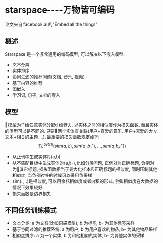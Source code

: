 # starspace----万物皆可编码

论文来自 facebook.ai 的"Embed all the things"

## 概述
Starspace 是一个非常通用的编码模型, 可以解决以下嵌入模型:
- 文本分类
- 实体排序
- 协同过滤的推荐问题(文档, 音乐, 视频)
- 基于内容的推荐
- 图嵌入
- 学习词, 句子, 文档的嵌入
  
## 模型
模型为了给任意实体分配d 维嵌入, 以实体之间的相似度作为损失函数, 而且实体的类型可以是不同的, 只要两个实体有关联(用户+喜爱的音乐, 用户+喜爱的大 v, 文本+相关的主题 ...), 最重要的损失函数规定如下:
$$\sum L^{batch}(sim(a,b), sim(a,b^-_1),...,sim(a,b^-_k))$$
- 从正例中生成实体对(a,b)
- 从不匹配目标中生成实体对(a,b-),比如分类问题, 正例对为正确标题, 负例对为其它标题, 损失函数相当于最大化样本和正确标题的相似度, 同时压制其他相似度, 当负例过多的时候可以采用负采样
- sim(. , .)是相似度, 可以用余弦相似度或者内积的形式, 余弦相似度在大数据的情况下效果较好
- 损失函数是边界损失

## 不同任务训练模式
- 文本分类: a 为文档(比如词袋模型), b 为标签, b- 为其他标签采样
- 基于协同过滤的推荐系统: a 为用户, b 为用户喜欢的物品, b- 为其他物品采样
- 相似度排序: a 为一个实体, b 为和他相似的实体, b- 为其他实体的采样